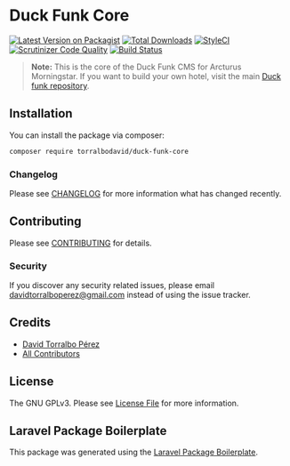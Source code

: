 # Duck Funk Core

[![Latest Version on Packagist](https://img.shields.io/packagist/v/torralbodavid/duck-funk-core.svg?style=flat-square)](https://packagist.org/packages/torralbodavid/duck-funk-core)
[![Total Downloads](https://img.shields.io/packagist/dt/torralbodavid/duck-funk-core.svg?style=flat-square)](https://packagist.org/packages/torralbodavid/duck-funk-core)
[![StyleCI](https://github.styleci.io/repos/7548986/shield)](https://github.styleci.io/repos/213175095)
[![Scrutinizer Code Quality](https://scrutinizer-ci.com/g/torralbodavid/duck-funk-core/badges/quality-score.png?b=master)](https://scrutinizer-ci.com/g/torralbodavid/duck-funk-core/?branch=master)
[![Build Status](https://travis-ci.org/torralbodavid/duck-funk-core.svg?branch=master)](https://travis-ci.org/torralbodavid/duck-funk-core)

> **Note:** This is the core of the Duck Funk CMS for Arcturus Morningstar. If you want to build your own hotel, visit the main [Duck funk repository](https://github.com/torralbodavid/duck-funk).

## Installation

You can install the package via composer:

```bash
composer require torralbodavid/duck-funk-core
```

### Changelog

Please see [CHANGELOG](CHANGELOG.md) for more information what has changed recently.

## Contributing

Please see [CONTRIBUTING](CONTRIBUTING.md) for details.

### Security

If you discover any security related issues, please email davidtorralboperez@gmail.com instead of using the issue tracker.

## Credits

- [David Torralbo Pérez](https://github.com/torralbodavid)
- [All Contributors](../../contributors)

## License

The GNU GPLv3. Please see [License File](LICENSE.md) for more information.

## Laravel Package Boilerplate

This package was generated using the [Laravel Package Boilerplate](https://laravelpackageboilerplate.com).
